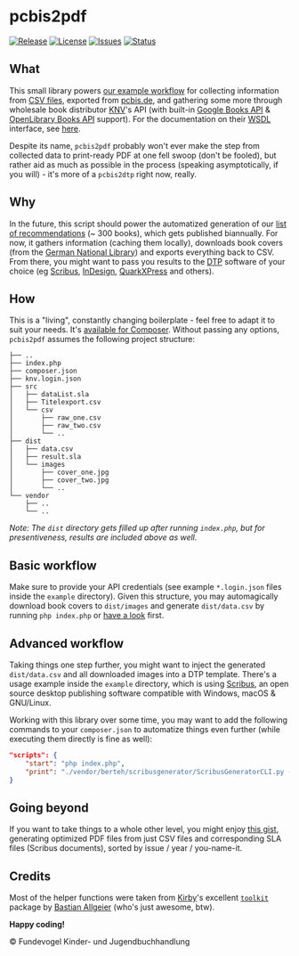 # pcbis2pdf
[![Release](https://img.shields.io/github/release/Fundevogel/pcbis2pdf.svg)](https://github.com/Fundevogel/pcbis2pdf/releases) [![License](https://img.shields.io/github/license/Fundevogel/pcbis2pdf.svg)](https://github.com/Fundevogel/pcbis2pdf/blob/master/LICENSE) [![Issues](https://img.shields.io/github/issues/Fundevogel/pcbis2pdf.svg)](https://github.com/Fundevogel/pcbis2pdf/issues) [![Status](https://travis-ci.org/fundevogel/pcbis2pdf.svg?branch=master)](https://travis-ci.org/fundevogel/pcbis2pdf)

## What
This small library powers [our example workflow](https://github.com/Fundevogel/book-recommendations) for collecting information from [CSV files](https://en.wikipedia.org/wiki/Comma-separated_values), exported from [pcbis.de](https://pcbis.de), and gathering some more through wholesale book distributor [KNV](http://knv.de)'s API (with built-in [Google Books API](https://developers.google.com/books) & [OpenLibrary Books API](https://openlibrary.org/dev/docs/api/books) support). For the documentation on their [WSDL](https://en.wikipedia.org/wiki/Web_Services_Description_Language) interface, see [here](http://www.knv.de/fileadmin/user_upload/IT/KNV_Webservice_2018.pdf).

Despite its name, `pcbis2pdf` probably won't ever make the step from collected data to print-ready PDF at one fell swoop (don't be fooled), but rather aid as much as possible in the process (speaking asymptotically, if you will) - it's more of a `pcbis2dtp` right now, really.


## Why
In the future, this script should power the automatized generation of our [list of recommendations](https://fundevogel.de/en/recommendations) (~ 300 books), which gets published biannually. For now, it gathers information (caching them locally), downloads book covers (from the [German National Library](https://www.dnb.de/EN/Home/home_node.html)) and exports everything back to CSV. From there, you might want to pass you results to the [DTP](https://en.wikipedia.org/wiki/Desktop_publishing) software of your choice (eg [Scribus](https://www.scribus.net), [InDesign](https://www.adobe.com/products/indesign.html), [QuarkXPress](http://www.quark.com/Products/QuarkXPress) and others).


## How
This is a "living", constantly changing boilerplate - feel free to adapt it to suit your needs. It's [available for Composer](https://packagist.org/packages/fundevogel/pcbis2pdf). Without passing any options, `pcbis2pdf` assumes the following project structure:

```text
├── ..
├── index.php
├── composer.json
├── knv.login.json
├── src
│   ├── dataList.sla
│   ├── Titelexport.csv
│   └── csv
│       ├── raw_one.csv
│       ├── raw_two.csv
│       └── ..
├── dist
│   ├── data.csv
│   ├── result.sla
│   └── images
│       ├── cover_one.jpg
│       ├── cover_two.jpg
│       └── ..
└── vendor
    ├── ..
    └── ..
```

*Note: The `dist` directory gets filled up after running `index.php`, but for presentiveness, results are included above as well.*


## Basic workflow
Make sure to provide your API credentials (see example `*.login.json` files inside the `example` directory).
Given this structure, you may automagically download book covers to `dist/images` and generate `dist/data.csv` by running `php index.php` or [have a look](index.php) first.


## Advanced workflow
Taking things one step further, you might want to inject the generated `dist/data.csv` and all downloaded images into a DTP template. There's a usage example inside the `example` directory, which is using [Scribus](https://www.scribus.net), an open source desktop publishing software compatible with Windows, macOS & GNU/Linux.

Working with this library over some time, you may want to add the following commands to your `composer.json` to automatize things even further (while executing them directly is fine as well):

```json
"scripts": {
    "start": "php index.php",
    "print": "./vendor/berteh/scribusgenerator/ScribusGeneratorCLI.py --single -c ./dist/data.csv -o dist -n result src/dataList.sla",
}
```


## Going beyond
If you want to take things to a whole other level, you might enjoy [this gist](https://gist.github.com/Fundevogel/1fe7fcca6665e5fabc33c4e0244ceaea), generating optimized PDF files from just CSV files and corresponding SLA files (Scribus documents), sorted by issue / year / you-name-it.


## Credits
Most of the helper functions were taken from [Kirby](https://getkirby.com)'s excellent [`toolkit`](https://github.com/getkirby-v2/toolkit) package by [Bastian Allgeier](https://github.com/bastianallgeier) (who's just awesome, btw). 


**Happy coding!**


:copyright: Fundevogel Kinder- und Jugendbuchhandlung
